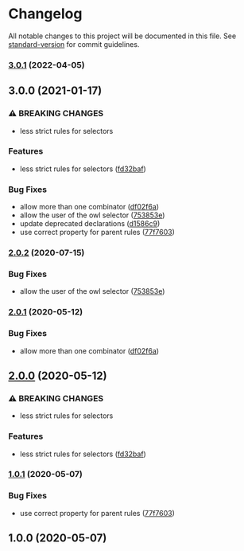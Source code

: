 # Changelog

All notable changes to this project will be documented in this file. See [standard-version](https://github.com/conventional-changelog/standard-version) for commit guidelines.

### [3.0.1](https://github.com/dweidner/stylelint-config/compare/v3.0.0...v3.0.1) (2022-04-05)

## 3.0.0 (2021-01-17)


### ⚠ BREAKING CHANGES

* less strict rules for selectors

### Features

* less strict rules for selectors ([fd32baf](https://github.com/dweidner/stylelint-config/commit/fd32baf2f6c19fad6484a3e23404e9213252c0be))


### Bug Fixes

* allow more than one combinator ([df02f6a](https://github.com/dweidner/stylelint-config/commit/df02f6ad4059d06c576ca77b783b62062ed78833))
* allow the user of the owl selector ([753853e](https://github.com/dweidner/stylelint-config/commit/753853e6d5d7507922d9bc9504d9c1f182dc45b4))
* update deprecated declarations ([d1586c9](https://github.com/dweidner/stylelint-config/commit/d1586c996c17b4d105c8dc20909a9115d4dd4ac2))
* use correct property for parent rules ([77f7603](https://github.com/dweidner/stylelint-config/commit/77f7603bca54673793b991ff1884709389266016))

### [2.0.2](https://github.com/dweidner/stylelint-config/compare/2.0.1...2.0.2) (2020-07-15)


### Bug Fixes

* allow the user of the owl selector ([753853e](https://github.com/dweidner/stylelint-config/commit/753853e6d5d7507922d9bc9504d9c1f182dc45b4))

### [2.0.1](https://github.com/dweidner/stylelint-config/compare/2.0.0...2.0.1) (2020-05-12)


### Bug Fixes

* allow more than one combinator ([df02f6a](https://github.com/dweidner/stylelint-config/commit/df02f6ad4059d06c576ca77b783b62062ed78833))

## [2.0.0](https://github.com/dweidner/stylelint-config/compare/1.0.1...2.0.0) (2020-05-12)


### ⚠ BREAKING CHANGES

* less strict rules for selectors

### Features

* less strict rules for selectors ([fd32baf](https://github.com/dweidner/stylelint-config/commit/fd32baf2f6c19fad6484a3e23404e9213252c0be))

### [1.0.1](https://github.com/dweidner/stylelint-config/compare/1.0.0...1.0.1) (2020-05-07)


### Bug Fixes

* use correct property for parent rules ([77f7603](https://github.com/dweidner/stylelint-config/commit/77f7603bca54673793b991ff1884709389266016))

## 1.0.0 (2020-05-07)
